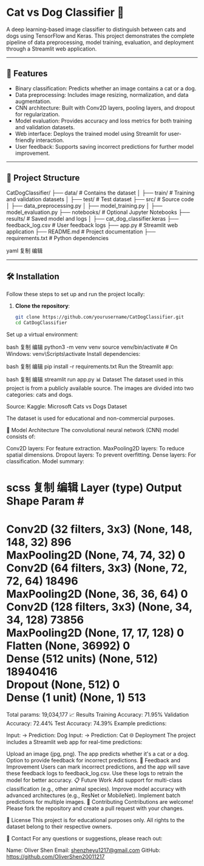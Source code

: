 # Cat vs Dog Classifier 🐾
A deep learning-based image classifier to distinguish between cats and dogs using TensorFlow and Keras. This project demonstrates the complete pipeline of data preprocessing, model training, evaluation, and deployment through a Streamlit web application.

---

## 📌 Features
- Binary classification: Predicts whether an image contains a cat or a dog.
- Data preprocessing: Includes image resizing, normalization, and data augmentation.
- CNN architecture: Built with Conv2D layers, pooling layers, and dropout for regularization.
- Model evaluation: Provides accuracy and loss metrics for both training and validation datasets.
- Web interface: Deploys the trained model using Streamlit for user-friendly interaction.
- User feedback: Supports saving incorrect predictions for further model improvement.

---

## 📂 Project Structure
CatDogClassifier/ ├── data/ # Contains the dataset │ ├── train/ # Training and validation datasets │ ├── test/ # Test dataset ├── src/ # Source code │ ├── data_preprocessing.py │ ├── model_training.py │ ├── model_evaluation.py ├── notebooks/ # Optional Jupyter Notebooks ├── results/ # Saved model and logs │ ├── cat_dog_classifier.keras ├── feedback_log.csv # User feedback logs ├── app.py # Streamlit web application ├── README.md # Project documentation ├── requirements.txt # Python dependencies

yaml
复制
编辑

---

## 🛠️ Installation
Follow these steps to set up and run the project locally:

1. **Clone the repository**:
   ```bash
   git clone https://github.com/yourusername/CatDogClassifier.git
   cd CatDogClassifier
Set up a virtual environment:

bash
复制
编辑
python3 -m venv venv
source venv/bin/activate   # On Windows: venv\Scripts\activate
Install dependencies:

bash
复制
编辑
pip install -r requirements.txt
Run the Streamlit app:

bash
复制
编辑
streamlit run app.py
📊 Dataset
The dataset used in this project is from a publicly available source. The images are divided into two categories: cats and dogs.

Source: Kaggle: Microsoft Cats vs Dogs Dataset

The dataset is used for educational and non-commercial purposes.

🧠 Model Architecture
The convolutional neural network (CNN) model consists of:

Conv2D layers: For feature extraction.
MaxPooling2D layers: To reduce spatial dimensions.
Dropout layers: To prevent overfitting.
Dense layers: For classification.
Model summary:

scss
复制
编辑
Layer (type)                Output Shape              Param #   
=================================================================
Conv2D (32 filters, 3x3)    (None, 148, 148, 32)      896       
MaxPooling2D                (None, 74, 74, 32)        0         
Conv2D (64 filters, 3x3)    (None, 72, 72, 64)        18496     
MaxPooling2D                (None, 36, 36, 64)        0         
Conv2D (128 filters, 3x3)   (None, 34, 34, 128)       73856     
MaxPooling2D                (None, 17, 17, 128)       0         
Flatten                     (None, 36992)             0         
Dense (512 units)           (None, 512)               18940416  
Dropout                     (None, 512)               0         
Dense (1 unit)              (None, 1)                 513       
=================================================================
Total params: 19,034,177
📈 Results
Training Accuracy: 71.95%
Validation Accuracy: 72.44%
Test Accuracy: 74.39%
Example predictions:

Input:
→ Prediction: Dog
Input:
→ Prediction: Cat
🌐 Deployment
The project includes a Streamlit web app for real-time predictions:

Upload an image (jpg, png).
The app predicts whether it's a cat or a dog.
Option to provide feedback for incorrect predictions.
🤖 Feedback and Improvement
Users can mark incorrect predictions, and the app will save these feedback logs to feedback_log.csv.
Use these logs to retrain the model for better accuracy.
📋 Future Work
Add support for multi-class classification (e.g., other animal species).
Improve model accuracy with advanced architectures (e.g., ResNet or MobileNet).
Implement batch predictions for multiple images.
🤝 Contributing
Contributions are welcome! Please fork the repository and create a pull request with your changes.

📝 License
This project is for educational purposes only. All rights to the dataset belong to their respective owners.

🙋 Contact
For any questions or suggestions, please reach out:

Name: Oliver Shen
Email: shenzheyu1217@gmail.com
GitHub: https://github.com/OliverShen20011217